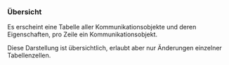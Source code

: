 ﻿### Übersicht


Es erscheint eine Tabelle aller Kommunikationsobjekte und deren Eigenschaften, pro Zeile ein Kommunikationsobjekt.

Diese Darstellung ist übersichtlich, erlaubt aber nur Änderungen einzelner Tabellenzellen.


